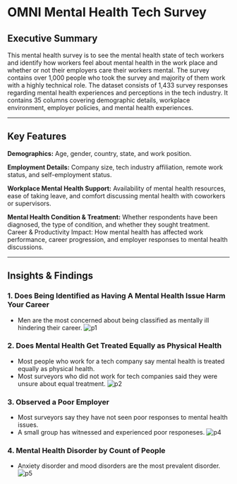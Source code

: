 # OMNI Mental Health Tech Survey

## Executive Summary
This mental health survey is to see the mental health state of tech workers and identify how workers feel about mental health in the work place and whether or not their employers care their workers mental. The survey contains over 1,000 people who took the survey and majority of them work with a highly technical role. The dataset consists of 1,433 survey responses regarding mental health experiences and perceptions in the tech industry. It contains 35 columns covering demographic details, workplace environment, employer policies, and mental health experiences.
***
## Key Features
**Demographics:** Age, gender, country, state, and work position. 


**Employment Details:** Company size, tech industry affiliation, remote work status, and self-employment status.  


**Workplace Mental Health Support:** Availability of mental health resources, ease of taking leave, and comfort discussing mental health with coworkers or supervisors.  


**Mental Health Condition & Treatment:** Whether respondents have been diagnosed, the type of condition, and whether they sought treatment.
Career & Productivity Impact: How mental health has affected work performance, career progression, and employer responses to mental health discussions.
***
## Insights & Findings
### 1. Does Being Identified as Having A Mental Health Issue Harm Your Career
- Men are the most concerned about being classified as mentally ill hindering their career.
![p1](https://github.com/user-attachments/assets/75fa2d60-92bc-439f-922c-55db7c384bcc)
### 2. Does Mental Health Get Treated Equally as Physical Health
- Most people who work for a tech company say mental health is treated equally as physical health.
- Most surveyors who did not work for tech companies said they were unsure about equal treatment.
![p2](https://github.com/user-attachments/assets/9bb043a9-920c-43c3-91e2-b359b2c9c164)
### 3. Observed a Poor Employer
- Most surveyors say they have not seen poor responses to mental health issues.
- A small group has witnessed and experienced poor responeses.
![p4](https://github.com/user-attachments/assets/2cfb799a-c827-4a41-8cf9-e18066974c39)
### 4. Mental Health Disorder by Count of People
- Anxiety disorder and mood disorders are the most prevalent disorder.
![p5](https://github.com/user-attachments/assets/2c5f5a25-15c4-4314-8309-af6d5c6ab9c2)




